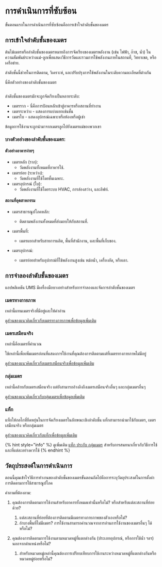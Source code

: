 # การดำเนินการที่ซับซ้อน

ขั้นตอนแรกในการดำเนินการที่ซับซ้อนคือการเข้าใจลำดับชั้นของเมตร

## การเข้าใจลำดับชั้นของเมตร

ต้นไม้เมตรหรือลำดับชั้นของเมตรหมายถึงการจัดเรียงของเมตรพลังงาน (เช่น ไฟฟ้า, ก๊าซ, น้ำ) ในความสัมพันธ์ระหว่างแม่-ลูกเพื่อแสดงวิธีการวัดและรวมการใช้พลังงานภายในสถานที่, วิทยาเขต, หรือเครือข่าย.&#x20;

ลำดับชั้นนี้ช่วยในการติดตาม, วิเคราะห์, และปรับปรุงการใช้พลังงานในระดับความละเอียดที่ต่างกัน



นี่คือตัวอย่างของลำดับชั้นของเมตร

<figure><img src="../.gitbook/assets/image (13).png" alt=""><figcaption></figcaption></figure>

ลำดับชั้นของเมตรมักจะถูกจัดเรียงเป็นหลายระดับ:

* เมตรราก - นี่คือการป้อนหลักเข้าสู่อาคารหรือสถานที่ทำงาน
* เมตรระหว่าง - แสดงการแบ่งแยกเช่นชั้น
* เมตรใบ - แสดงอุปกรณ์เฉพาะหรือห้องหรือผู้เช่า

ข้อมูลการใช้งานจะถูกนำมาจากเมตรลูกไปยังเมตรแม่ของพวกเขา



### บางตัวอย่างของลำดับชั้นของเมตร:

#### ตัวอย่างอาคารง่ายๆ

* เมตรหลัก (ราก):&#x20;
  * วัดพลังงานทั้งหมดที่อาคารใช้.
* เมตรย่อย (ระหว่าง):
  * วัดพลังงานที่ใช้โดยชั้นเฉพาะ.
* เมตรอุปกรณ์ (ใบ):
  * วัดพลังงานที่ใช้โดยระบบ HVAC, การส่องสว่าง, และลิฟท์.

#### สถานที่อุตสาหกรรม

* เมตรสาธารณูปโภคหลัก:
  * ติดตามพลังงานทั้งหมดที่ส่งมอบให้กับสถานที่.
* เมตรพื้นที่:
  * &#x20;เมตรแยกสำหรับสายการผลิต, พื้นที่สำนักงาน, และพื้นที่เก็บของ.
*   เมตรอุปกรณ์:

    * เมตรย่อยสำหรับอุปกรณ์ที่ใช้พลังงานสูงเช่น หม้อน้ำ, เครื่องอัด, หรือเตา.



## การจำลองลำดับชั้นของเมตร

แอปพลิเคชัน UMS มีเครื่องมือบางอย่างสำหรับการจำลองและจัดการลำดับชั้นของเมตร

### เมตรทางกายภาพ

เหล่านี้แทนเมตรจริงที่มีอยู่และให้ค่าอ่าน

[ดูส่วนของแนวคิดเกี่ยวกับเมตรทางกายภาพเพื่อข้อมูลเพิ่มเติม](complex-implementations.md#physical-meters)

### เมตรเสมือนจริง

เหล่านี้คือเมตรที่คำนวณ

ใช้เหล่านี้เพื่อเพิ่มเมตรอ่อนที่แสดงการใช้งานที่คุณต้องการติดตามแต่ที่เมตรทางกายภาพไม่มีอยู่

[ดูส่วนของแนวคิดเกี่ยวกับเมตรเสมือนจริงเพื่อข้อมูลเพิ่มเติม](complex-implementations.md#virtual-meters)



### กลุ่มเมตร

เหล่านี้คล้ายกับเมตรเสมือนจริง แต่ยังสามารถอ้างอิงถึงเมตรเสมือนจริงอื่นๆ และกลุ่มเมตรอื่นๆ

[ดูส่วนของแนวคิดเกี่ยวกับกลุ่มเมตรเพื่อข้อมูลเพิ่มเติม](complex-implementations.md#meter-groups)

### แท็ก

แท็กให้กลไกที่ยืดหยุ่นในการจัดเรียงเมตรในลักษณะเชิงลำดับชั้น แท็กสามารถนำมาใช้กับเมตร, เมตรเสมือนจริง หรือกลุ่มเมตร

[ดูส่วนของแนวคิดเกี่ยวกับแท็กเพื่อข้อมูลเพิ่มเติม](complex-implementations.md#tags)

{% hint style="info" %}
ดูเพิ่มเติม [แท็ก ประกับ กลุ่มเมตร](../readme/concepts/tags-vs-meter-groups.md) สำหรับการสนทนาเกี่ยวกับวิธีการใช้และที่แต่ละอย่างควรใช้
{% endhint %}



## วัตถุประสงค์ในการดำเนินการ

ตอนนี้คุณเข้าใจวิธีการทำงานของลำดับชั้นของเมตรขั้นตอนถัดไปคือการระบุวัตถุประสงค์ในการตั้งค่าการติดตามการใช้สาธารณูปโภค



คำถามที่ต้องถาม:

1. คุณต้องการติดตามการใช้งานสำหรับอาคารทั้งหมดเท่านั้นหรือไม่? หรือสำหรับแต่ละสถานที่ย่อยด้วย?
   1. แต่ละสถานที่ย่อยที่ต้องการติดตามมีเมตรทางกายภาพของตัวเองหรือไม่?
   2. ถ้าบางพื้นที่ไม่มีเมตร? การใช้งานสามารถคำนวณจากการอ่านการใช้งานของเมตรอื่นๆ ได้หรือไม่?
2. คุณต้องการติดตามการใช้งานตามหมวดหมู่ที่แตกต่างกัน (ประเภทอุปกรณ์, หรือการใช้น้ำ ฯลฯ) นอกจากตำแหน่งหรือไม่?

    1. สำหรับหมวดหมู่เหล่านี้คุณต้องการเปรียบเทียบการใช้งานระหว่างหมวดหมู่ที่แตกต่างกันหรือหมวดหมู่ย่อยหรือไม่?






